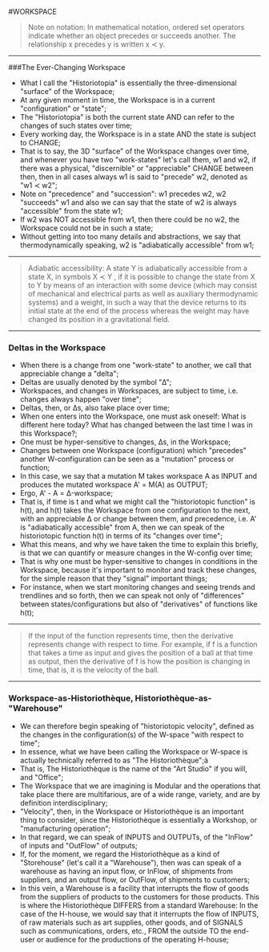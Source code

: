#WORKSPACE

> Note on notation: In mathematical notation, ordered set operators indicate whether an object precedes or succeeds another.
> The  relationship x precedes y is written x ≺ y.
- - - - -

###The Ever-Changing Workspace
* What I call the "Historiotopia" is essentially the three-dimensional "surface" of the Workspace;
* At any given moment in time, the Workspace is in a current "configuration" or "state";
* The "Historiotopia" is both the current state AND can refer to the changes of such states over time;
* Every working day, the Workspace is in a state AND the state is subject to CHANGE;
* That is to say, the 3D "surface" of the Workspace changes over time, and whenever you have two "work-states" let's call them, w1 and w2, if there was a physical, "discernible" or "appreciable" CHANGE between then, then in all cases always w1 is said to "precede" w2, denoted as "w1 ≺ w2";
* Note on "precedence" and "succession": w1 precedes w2, w2 "succeeds" w1 and also we can say that the state of w2 is always "accessible" from the state w1;
* If w2 was NOT accessible from w1, then there could be no w2, the Workspace could not be in such a state;
* Without getting into too many details and abstractions, we say that thermodynamically speaking, w2 is "adiabatically accessible" from w1;

- - - - -

> Adiabatic accessibility: A state Y is adiabatically accessible from a state X, in symbols X ≺ Y , if it is possible to change the state from X to Y by means of an interaction with some device (which may consist of mechanical and electrical parts as well as auxiliary thermodynamic systems) and a weight, in such a way that the device returns to its initial state at the end of the process whereas the weight may have changed its position in a gravitational field.

- - - - -

### Deltas in the Workspace
* When there is a change from one "work-state" to another, we call that appreciable change a "delta";
* Deltas are usually denoted by the symbol "Δ";
* Workspaces, and changes in Workspaces, are subject to time, i.e. changes always happen "over time";
* Deltas, then, or Δs, also take place over time;
* When one enters into the Workspace, one must ask oneself: What is different here today? What has changed between the last time I was in this Workspace?;
* One must be hyper-sensitive to changes, Δs, in the Workspace;
* Changes between one Workspace (configuration) which "precedes" another W-configuration can be seen as a "mutation" process or function;
* In this case, we say that a mutation M takes workspace A as INPUT and produces the mutated workspace A' = M(A) as OUTPUT;
* Ergo, A' - A = Δ-workspace;
* That is, if time is t and what we might call the "historiotopic function" is h(t), and h(t) takes the Workspace from one configuration to the next, with an appreciable Δ or change between them, and precedence, i.e. A' is "adiabatically accessible" from A, then we can speak of the historiotopic function h(t) in terms of its "changes over time";
* What this means, and why we have taken the time to explain this briefly, is that we can quantify or measure changes in the W-config over time;
* That is why one must be hyper-sensitive to changes in conditions in the Workspace, because it's important to monitor and track these changes, for the simple reason that they "signal" important things;
* For instance, when we start monitoring changes and seeing trends and trendlines and so forth, then we can speak not only of "differences" between states/configurations but also of "derivatives" of functions like h(t);

- - - - -

> If the input of the function represents time, then the derivative represents change with respect to time. For example, if f is a function that takes a time as input and gives the position of a ball at that time as output, then the derivative of f is how the position is changing in time, that is, it is the velocity of the ball.

- - - - -

### Workspace-as-Historiothèque, Historiothèque-as-"Warehouse"
* We can therefore begin speaking of "historiotopic velocity", defined as the changes in the configuration(s) of the W-space "with respect to time";
* In essence, what we have been calling the Workspace or W-space is actually technically referred to as "The Historiothèque";à
* That is, The Historiothèque is the name of the "Art Studio" if you will, and "Office";
* The Workspace that we are imagining is Modular and the operations that take place there are multifarious, are of a wide range, variety, and are by definition interdisciplinary;
* "Velocity", then, in the Workspace or Historiothèque is an important thing to consider, since the Historiothèque is essentially a Workshop, or "manufacturing operation";
* In that regard, we can speak of INPUTS and OUTPUTs, of the "InFlow" of inputs and "OutFlow" of outputs;
* If, for the moment, we regard the Historiothèque as a kind of "Storehouse" (let's call it a "Warehouse"), then was can speak of a warehouse as having an input flow, or InFlow, of shipments from suppliers, and an output flow, or OutFlow, of shipments to customers;
* In this vein, a Warehouse is a facility that interrupts the flow of goods from the suppliers of products to the customers for those products. This is where the Historiothèque DIFFERS from a standard Warehouse: In the case of the H-house, we would say that it interrupts the flow of INPUTS, of raw materials such as art supplies, other goods, and of SIGNALS such as communications, orders, etc., FROM the outside TO the end-user or audience for the productions of the operating H-house;
